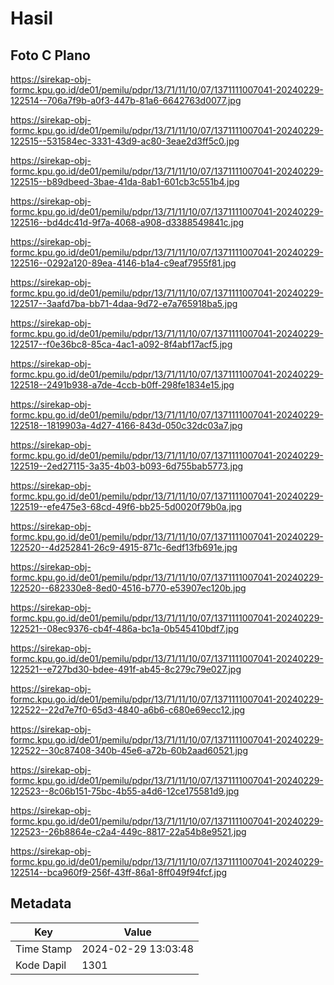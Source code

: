 # Hasil

## Foto C Plano

https://sirekap-obj-formc.kpu.go.id/de01/pemilu/pdpr/13/71/11/10/07/1371111007041-20240229-122514--706a7f9b-a0f3-447b-81a6-6642763d0077.jpg

https://sirekap-obj-formc.kpu.go.id/de01/pemilu/pdpr/13/71/11/10/07/1371111007041-20240229-122515--531584ec-3331-43d9-ac80-3eae2d3ff5c0.jpg

https://sirekap-obj-formc.kpu.go.id/de01/pemilu/pdpr/13/71/11/10/07/1371111007041-20240229-122515--b89dbeed-3bae-41da-8ab1-601cb3c551b4.jpg

https://sirekap-obj-formc.kpu.go.id/de01/pemilu/pdpr/13/71/11/10/07/1371111007041-20240229-122516--bd4dc41d-9f7a-4068-a908-d3388549841c.jpg

https://sirekap-obj-formc.kpu.go.id/de01/pemilu/pdpr/13/71/11/10/07/1371111007041-20240229-122516--0292a120-89ea-4146-b1a4-c9eaf7955f81.jpg

https://sirekap-obj-formc.kpu.go.id/de01/pemilu/pdpr/13/71/11/10/07/1371111007041-20240229-122517--3aafd7ba-bb71-4daa-9d72-e7a765918ba5.jpg

https://sirekap-obj-formc.kpu.go.id/de01/pemilu/pdpr/13/71/11/10/07/1371111007041-20240229-122517--f0e36bc8-85ca-4ac1-a092-8f4abf17acf5.jpg

https://sirekap-obj-formc.kpu.go.id/de01/pemilu/pdpr/13/71/11/10/07/1371111007041-20240229-122518--2491b938-a7de-4ccb-b0ff-298fe1834e15.jpg

https://sirekap-obj-formc.kpu.go.id/de01/pemilu/pdpr/13/71/11/10/07/1371111007041-20240229-122518--1819903a-4d27-4166-843d-050c32dc03a7.jpg

https://sirekap-obj-formc.kpu.go.id/de01/pemilu/pdpr/13/71/11/10/07/1371111007041-20240229-122519--2ed27115-3a35-4b03-b093-6d755bab5773.jpg

https://sirekap-obj-formc.kpu.go.id/de01/pemilu/pdpr/13/71/11/10/07/1371111007041-20240229-122519--efe475e3-68cd-49f6-bb25-5d0020f79b0a.jpg

https://sirekap-obj-formc.kpu.go.id/de01/pemilu/pdpr/13/71/11/10/07/1371111007041-20240229-122520--4d252841-26c9-4915-871c-6edf13fb691e.jpg

https://sirekap-obj-formc.kpu.go.id/de01/pemilu/pdpr/13/71/11/10/07/1371111007041-20240229-122520--682330e8-8ed0-4516-b770-e53907ec120b.jpg

https://sirekap-obj-formc.kpu.go.id/de01/pemilu/pdpr/13/71/11/10/07/1371111007041-20240229-122521--08ec9376-cb4f-486a-bc1a-0b545410bdf7.jpg

https://sirekap-obj-formc.kpu.go.id/de01/pemilu/pdpr/13/71/11/10/07/1371111007041-20240229-122521--e727bd30-bdee-491f-ab45-8c279c79e027.jpg

https://sirekap-obj-formc.kpu.go.id/de01/pemilu/pdpr/13/71/11/10/07/1371111007041-20240229-122522--22d7e7f0-65d3-4840-a6b6-c680e69ecc12.jpg

https://sirekap-obj-formc.kpu.go.id/de01/pemilu/pdpr/13/71/11/10/07/1371111007041-20240229-122522--30c87408-340b-45e6-a72b-60b2aad60521.jpg

https://sirekap-obj-formc.kpu.go.id/de01/pemilu/pdpr/13/71/11/10/07/1371111007041-20240229-122523--8c06b151-75bc-4b55-a4d6-12ce175581d9.jpg

https://sirekap-obj-formc.kpu.go.id/de01/pemilu/pdpr/13/71/11/10/07/1371111007041-20240229-122523--26b8864e-c2a4-449c-8817-22a54b8e9521.jpg

https://sirekap-obj-formc.kpu.go.id/de01/pemilu/pdpr/13/71/11/10/07/1371111007041-20240229-122514--bca960f9-256f-43ff-86a1-8ff049f94fcf.jpg


## Metadata

| Key        | Value               |
| ---------- | ------------------- |
| Time Stamp | 2024-02-29 13:03:48 |
| Kode Dapil | 1301                |



